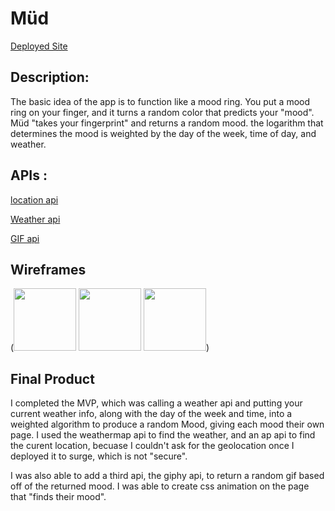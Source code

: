 # Müd

[Deployed Site](http://muud.surge.sh)

## Description:
The basic idea of the app is to function like a mood ring. You put a mood ring on your finger, and it turns a random color that predicts your "mood". Müd "takes your fingerprint" and returns a random mood. the logarithm that determines the mood is weighted by the day of the week, time of day, and weather.

<!-- ## MVP: 
The app needs to have 3 pages. On the first page, it takes asks the users geolocation. On the second page, the mood is "calculated" based off of the touch or click of the user. The third page returns the users location, time and weather info, as well as their predicted mood.

The app must get the user's geolocation from the browser, then use that information in the api call to openweathermap.org. Then it gets the current date and time using newDate().

 an algorithm needs to run that produces a random number, weighted by these variables (temparature, precipition, day of the week and time). There will be 5 ranges of numbers that each return a specific mood. -->

<!-- ## Post MVP: 
 css animation of swirling colors on the second page.
 The page that returns the mood also returns interesting artwork or advice for each mood. For example, calls the gify api to show a random gif of the specific mood. Maybe the mood page even plays a song based on the mood -->

## APIs :
[location api](http://ip-api.com/json/)

[Weather api](http://api.openweathermap.org/data/2.5/weather?)

[GIF api](https://api.giphy.com/v1/gifs/)

## Wireframes
(<img src="https://i.imgur.com/WtqDnAu.png" width="100" /> <img src="https://i.imgur.com/9cQK0Qr.png" width="100"/> <img src="https://i.imgur.com/Cs7VQtb.png" width="100"/>)

<!-- ## ipad pages
![first ipad page](https://i.imgur.com/9UO8tdx.png)
![second ipad page](https://i.imgur.com/DUymDFT.png)
![third ipad page](https://i.imgur.com/9NNUr1S.png)
## webpages
![frist webpage](https://i.imgur.com/8N6Yy6i.png)
![second webpage](https://i.imgur.com/9Kn0vR5.png)
![third webpage](https://i.imgur.com/YhPkBqc.png) -->

##  Final Product

I completed the MVP, which was calling a weather api and putting your current weather info, along with the day of the week and time, into a weighted algorithm to produce a random Mood, giving each mood their own page.
I used the weathermap api to find the weather, and an ap api to find the curent location, becuase I couldn't ask for the geolocation once I deployed it to surge, which is not "secure".

I was also able to add a third api, the giphy api, to return a random gif based off of the returned mood. I was able to create css animation on the page that "finds their mood".

